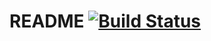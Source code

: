 # README [![Build Status](https://travis-ci.org/localheinz/change-log.svg?branch=master)](https://travis-ci.org/localheinz/change-log)
